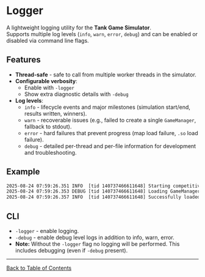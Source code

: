 # Logger

A lightweight logging utility for the **Tank Game Simulator**.  
Supports multiple log levels (`info`, `warn`, `error`, `debug`) and can be enabled or disabled via command line flags.

## Features

- **Thread-safe** - safe to call from multiple worker threads in the simulator.  
- **Configurable verbosity**:
  - Enable with `-logger`
  - Show extra diagnostic details with `-debug`
- **Log levels**:
  - `info` - lifecycle events and major milestones (simulation start/end, results written, winners).
  - `warn` - recoverable issues (e.g., failed to create a single `GameManager`, fallback to stdout).
  - `error` - hard failures that prevent progress (map load failure, `.so` load failure).
  - `debug` - detailed per-thread and per-file information for development and troubleshooting.

## Example 
```bash
2025-08-24 07:59:26.351 INFO  [tid 140737466611648] Starting competitive simulation...
2025-08-24 07:59:26.353 DEBUG [tid 140737466611648] Loading GameManager from: /workspace/tanks_game_simulation 1_gm_so/GameManager_test_209277367_322542887.so
2025-08-24 07:59:26.357 INFO  [tid 140737466611648] Successfully loaded GameManager: GameManager_test_209277367_322542887
```

## CLI
- `-logger` - enable logging.
- `-debug` - enable debug level logs in addition to info, warn, error.
- **Note:** Without the `-logger` flag no logging will be performed. This includes debugging (even if `-debug` present).

--- 

[Back to Table of Contents](../README.md)
